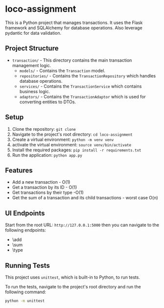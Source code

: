 # loco-assignment

This is a Python project that manages transactions. It uses the Flask framework and SQLAlchemy for database operations.
Also leverage pydantic for data validation.

## Project Structure

- `transaction/` - This directory contains the main transaction management logic.
  - `models/` - Contains the `Transaction` model.
  - `repositories/` - Contains the `TransactionRepository` which handles database operations.
  - `services/` - Contains the `TransactionService` which contains business logic.
  - `adaptors/` - Contains the `TransactionAdaptor` which is used for converting entities to DTOs.

## Setup

1. Clone the repository: `git clone`
2. Navigate to the project's root directory: `cd loco-assignment`
3. Create a virtual environment: `python -m venv venv`
4. activate the virtual environment: `source venv/bin/activate`
4. Install the required packages: `pip install -r requirements.txt`
5. Run the application: `python app.py`

## Features

- Add a new transaction - O(1)
- Get a transaction by its ID - O(1)
- Get transactions by their type -O(1)
- Get the sum of a transaction and its child transactions - worst case O(n)

## UI Endpoints
Start from the root URL: `http://127.0.0.1:5000` then you can navigate to the following endpoints:
- \add
- \sum
- \type

## Running Tests

This project uses `unittest`, which is built-in to Python, to run tests. 

To run the tests, navigate to the project's root directory and run the following command:

```bash
python -m unittest
